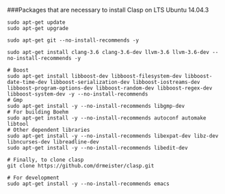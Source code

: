 ###Packages that are necessary to install Clasp on LTS Ubuntu 14.04.3

    sudo apt-get update
    sudo apt-get upgrade

    sudo apt-get git --no-install-recommends -y

    sudo apt-get install clang-3.6 clang-3.6-dev llvm-3.6 llvm-3.6-dev --no-install-recommends -y

    # Boost
    sudo apt-get install libboost-dev libboost-filesystem-dev libboost-date-time-dev libboost-serialization-dev libboost-iostreams-dev libboost-program-options-dev libboost-random-dev libboost-regex-dev libboost-system-dev -y --no-install-recommends
    # Gmp
    sudo apt-get install -y --no-install-recommends libgmp-dev
    # For building Boehm
    sudo apt-get install -y --no-install-recommends autoconf automake libtool
    # Other dependent libraries
    sudo apt-get install -y --no-install-recommends libexpat-dev libz-dev libncurses-dev libreadline-dev
    sudo apt-get install -y --no-install-recommends libedit-dev

    # Finally, to clone clasp
    git clone https://github.com/drmeister/clasp.git

    # For development
    sudo apt-get install -y --no-install-recommends emacs
